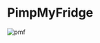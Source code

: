 # PimpMyFridge
![pmf](https://user-images.githubusercontent.com/98150516/215899298-edd16851-7dea-4431-b839-4398c68b918d.png)

